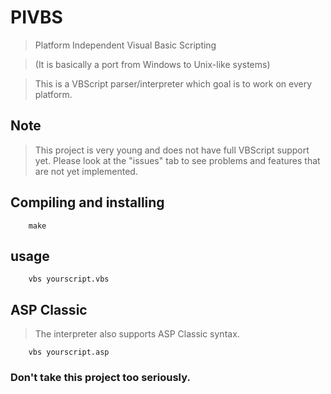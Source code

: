 # PIVBS
> Platform Independent Visual Basic Scripting

> (It is basically a port from Windows to Unix-like systems)

> This is a VBScript parser/interpreter which goal is to work
> on every platform.

## Note
> This project is very young and does not have full VBScript support
> yet.
> Please look at the "issues" tab to see problems and features that are
> not yet implemented.

## Compiling and installing
        
        make

## usage

        vbs yourscript.vbs

## ASP Classic
> The interpreter also supports ASP Classic syntax.

        vbs yourscript.asp

### Don't take this project too seriously.
